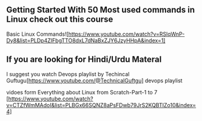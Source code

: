 ## Getting Started With 50 Most used commands in Linux check out this course 

 Basic Linux Commands![https://www.youtube.com/watch?v=RSlqWnP-Dy8&list=PLDp4ZIFbgTTO8dxL7dNaBxZJY6JzyHHpA&index=1] 


 ## If you are looking for Hindi/Urdu Materal
 
 I suggest you watch Devops playlist by Techincal Guftugu[https://www.youtube.com/@TechnicalGuftgu] devops playlist 

 vidoes form Everything about Linux from Scratch-Part-1 to 7 [https://www.youtube.com/watch?v=CTZfWmMAdoI&list=PLBGx66SQNZ8aPsFDwb79JrS2KQBTIZo10&index=4]


